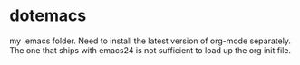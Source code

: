 # dotemacs
my .emacs folder.
Need to install the latest version of org-mode separately. The one that ships with emacs24 is not sufficient to load up the org init file.
